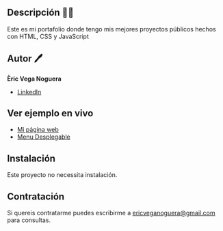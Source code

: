 ## Descripción 🎇🎇

Este es mi portafolio donde tengo mis mejores proyectos públicos hechos con HTML, CSS y JavaScript

## Autor 🖊
**Èric Vega Noguera**


* [LinkedIn](https://www.linkedin.com/in/ericveganoguera/)

## Ver ejemplo en vivo
- [Mi página web](https://ericveganoguera.github.io/mi-portfolio/MiPaginaWeb)
- [Menu Desplegable](https://ericveganoguera.github.io/mi-portfolio/MenuDesplegable/)

## Instalación
Este proyecto no necessita instalación.

## Contratación
Si quereis contratarme puedes escribirme a ericveganoguera@gmail.com para consultas.
